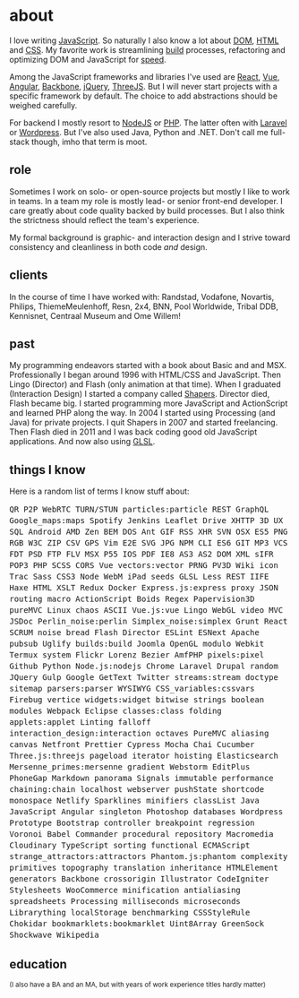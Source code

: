 <!--
  id: 324
  date: 2007-01-04
  modified: 2020-08-18
  slug: about
  type: page
  metaKeyword: about
  metaDescription: I love writing JavaScript. So naturally I know a lot about: DOM, HTML , CSS, XML. Streamlining build processes is also one of my favorite pasttimes.
-->

# about

I love writing [JavaScript](/search/javascript). So naturally I also know a lot about [DOM](/search/dom), [HTML](/search/html) and [CSS](/search/css).
My favorite work is streamlining [build](/search/build) processes, refactoring and optimizing DOM and JavaScript for [speed](/search/speed).

Among the JavaScript frameworks and libraries I've used are [React](/search/react), [Vue](/search/vue), [Angular](/search/angular), [Backbone](/search/backbone), [jQuery](/search/jquery), [ThreeJS](/search/threejs). But I will never start projects with a specific framework by default. The choice to add abstractions should be weighed carefully.

For backend I mostly resort to [NodeJS](/search/node) or [PHP](/search/php). The latter often with [Laravel](/search/laravel) or [Wordpress](/search/wordpress). But I've also used Java, Python and .NET. Don't call me full-stack though, imho that term is moot.

## role

Sometimes I work on solo- or open-source projects but mostly I like to work in teams. 
In a team my role is mostly lead- or senior front-end developer. I care greatly about code quality backed by build processes. But I also think the strictness should reflect the team's experience.

My formal background is graphic- and interaction design and I strive toward consistency and cleanliness in both code *and* design.

## clients

In the course of time I have worked with: Randstad, Vodafone, Novartis, Philips, ThiemeMeulenhoff, Resn, 2x4, BNN, Pool Worldwide, Tribal DDB, Kennisnet, Centraal Museum and Ome Willem!

## past

My programming endeavors started with a book about Basic and and MSX.
Professionally I began around 1996 with HTML/CSS and JavaScript. Then Lingo (Director) and Flash (only animation at that time).
When I graduated (Interaction Design) I started a company called [Shapers](https://shapers.nl). Director died, Flash became big. I started programming more JavaScript and ActionScript and learned PHP along the way.
In 2004 I started using Processing (and Java) for private projects.
I quit Shapers in 2007 and started freelancing.
Then Flash died in 2011 and I was back coding good old JavaScript applications. And now also using [GLSL](/search/GLSL).

## things I know

Here is a random list of terms I know stuff about: 
<div data-terms style="font-family:'Source Code Pro',monospace;font-size:0.875rem;line-height:1.25rem;">QR P2P WebRTC TURN/STUN particles:particle REST GraphQL Google_maps:maps Spotify Jenkins Leaflet Drive XHTTP 3D UX SQL Android AMD Zen BEM DOS Ant GIF RSS XHR SVN OSX ES5 PNG RGB W3C ZIP CSV GPS Vim E2E SVG JPG NPM CLI ES6 GIT MP3 VCS FDT PSD FTP FLV MSX P55 IOS PDF IE8 AS3 AS2 DOM XML sIFR POP3 PHP SCSS CORS Vue vectors:vector PRNG PV3D Wiki icon Trac Sass CSS3 Node WebM iPad seeds GLSL Less REST IIFE Haxe HTML XSLT Redux Docker Express.js:express proxy JSON routing macro ActionScript Boids Regex Papervision3D pureMVC Linux chaos ASCII Vue.js:vue Lingo WebGL video MVC JSDoc Perlin_noise:perlin Simplex_noise:simplex Grunt React SCRUM noise bread Flash Director ESLint ESNext Apache pubsub Uglify builds:build Joomla OpenGL modulo Webkit Termux system Flickr Lorenz Bezier AmfPHP pixels:pixel Github Python Node.js:nodejs Chrome Laravel Drupal random JQuery Gulp Google GetText Twitter streams:stream doctype sitemap parsers:parser WYSIWYG CSS_variables:cssvars Firebug vertice widgets:widget bitwise strings boolean modules Webpack Eclipse classes:class folding applets:applet Linting falloff interaction_design:interaction octaves PureMVC aliasing canvas Netfront Prettier Cypress Mocha Chai Cucumber Three.js:threejs pageload iterator hoisting Elasticsearch Mersenne_primes:mersenne gradient Webstorm EditPlus PhoneGap Markdown panorama Signals immutable performance chaining:chain localhost webserver pushState shortcode monospace Netlify Sparklines minifiers classList Java JavaScript Angular singleton Photoshop databases Wordpress Prototype Bootstrap controller breakpoint regression Voronoi Babel Commander procedural repository Macromedia Cloudinary TypeScript sorting functional ECMAScript strange_attractors:attractors Phantom.js:phantom complexity primitives topography translation inheritance HTMLElement generators Backbone crossorigin Illustrator CodeIgniter Stylesheets WooCommerce minification antialiasing spreadsheets Processing milliseconds microseconds Librarything localStorage benchmarking CSSStyleRule Chokidar bookmarklets:bookmarklet Uint8Array GreenSock Shockwave Wikipedia</div> 
<script>
const terms = document.querySelector('[data-terms]');
terms.innerHTML = terms.textContent
    .split(/\s/g)
    .sort(()=>Math.random()<0.5?1:-1)
    .map(s=>{
        const [all,name,term] = s.match(/([^:]*):(.*)|.*/);
        const searchTerm = (term||all).toLowerCase();
        const searchName = (name||all).replace(/_/g,' ');
        return `<a href="/search/${searchTerm}">${searchName}</a>`
    }).join(' ');
</script>

## education

<small>(I also have a BA and an MA, but with years of work experience titles hardly matter)</small>
